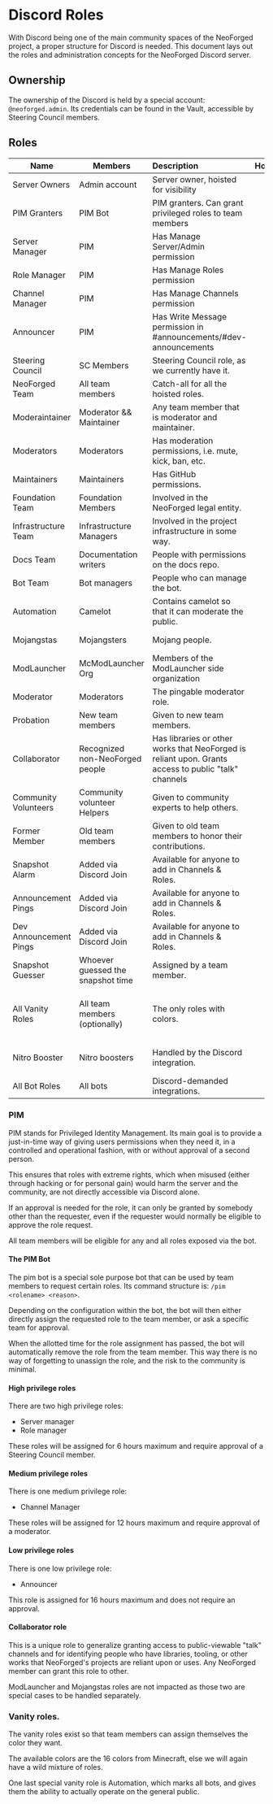 # Discord Roles
With Discord being one of the main community spaces of the NeoForged project, a proper structure for Discord is needed. This document lays out the roles and administration concepts for the NeoForged Discord server.

## Ownership
The ownership of the Discord is held by a special account: `@neoforged.admin`. Its credentials can be found in the Vault, accessible by Steering Council members.

## Roles
| Name                   | Members                           | Description                                                                                         |      Hoisted       |        Color        |                Icon                |
|------------------------|-----------------------------------|:----------------------------------------------------------------------------------------------------|:------------------:|:-------------------:|:----------------------------------:|
| Server Owners          | Admin account                     | Server owner, hoisted for visibility                                                                 | :white_check_mark: |     Bright Red      |                Hammer              |
| PIM Granters           | PIM Bot                           | PIM granters. Can grant privileged roles to team members                                             |        :x:         |        None         |                None                |
| Server Manager         | PIM                               | Has Manage Server/Admin permission                                                                   |        :x:         |        None         |                None                |
| Role Manager           | PIM                               | Has Manage Roles permission                                                                          |        :x:         |        None         |                None                |
| Channel Manager        | PIM                               | Has Manage Channels permission                                                                       |        :x:         |        None         |                None                |
| Announcer              | PIM                               | Has Write Message permission in #announcements/#dev-announcements                                    |        :x:         |        None         |                None                |
| Steering Council       | SC Members                        | Steering Council role, as we currently have it.                                                      | :white_check_mark: |        None         |                Steering wheel      |
| NeoForged Team         | All team members                  | Catch-all for all the hoisted roles.                                                                 |        :x:         |        None         |                Fox                 |
| Moderaintainer         | Moderator && Maintainer           | Any team member that is moderator and maintainer.                                                    |        :x:         |        None         |                Tagged Shield       |
| Moderators             | Moderators                        | Has moderation permissions, i.e. mute, kick, ban, etc.                                               | :white_check_mark: |        None         |                Shield              |
| Maintainers            | Maintainers                       | Has GitHub permissions.                                                                              | :white_check_mark: |        None         |                Tag                 |
| Foundation Team        | Foundation Members                | Involved in the NeoForged legal entity.                                                              | :white_check_mark: |        None         |                None                |
| Infrastructure Team    | Infrastructure Managers           | Involved in the project infrastructure in some way.                                                  | :white_check_mark: |        None         |                Server              |
| Docs Team              | Documentation writers             | People with permissions on the docs repo.                                                            | :white_check_mark: |        None         |                Clipboard           |
| Bot Team               | Bot managers                      | People who can manage the bot.                                                                       | :white_check_mark: |        None         |                None                |
| Automation             | Camelot                           | Contains camelot so that it can moderate the public.                                                 |        :x:         |        Gray         |                Gear                |
| Mojangstas             | Mojangsters                       | Mojang people.                                                                                       |        :x:         |     Mojang Red      |                None                |
| ModLauncher            | McModLauncher Org                 | Members of the ModLauncher side organization                                                         |        :x:         |        None         |                None                |
| Moderator              | Moderators                        | The pingable moderator role.                                                                         |        :x:         |        None         |                None                |
| Probation              | New team members                  | Given to new team members.                                                                           |        :x:         |        None         |                None                |
| Collaborator           | Recognized non-NeoForged people   | Has libraries or other works that NeoForged is reliant upon. Grants access to public "talk" channels |        :x:         |        None         |                None                |
| Community Volunteers   | Community volunteer Helpers       | Given to community experts to help others.                                                           |        :x:         |        None         |                None                |
| Former Member          | Old team members                  | Given to old team members to honor their contributions.                                              |        :x:         |        None         |                None                |
| Snapshot Alarm         | Added via Discord Join            | Available for anyone to add in Channels & Roles.                                                     |        :x:         |        None         |                None                |
| Announcement Pings     | Added via Discord Join            | Available for anyone to add in Channels & Roles.                                                     |        :x:         |        None         |                None                |
| Dev Announcement Pings | Added via Discord Join            | Available for anyone to add in Channels & Roles.                                                     |        :x:         |        None         |                None                |
| Snapshot Guesser       | Whoever guessed the snapshot time | Assigned by a team member.                                                                           |        :x:         |        None         |                None                |
| All Vanity Roles       | All team members (optionally)     | The only roles with colors.                                                                          |        :x:         | 1 for each MC Color | 1 for each hoisted role + combined |
| Nitro Booster          | Nitro boosters                    | Handled by the Discord integration.                                                                  |        :x:         |        None         |         Nitro Booster Icon         |
| All Bot Roles          | All bots                          | Discord-demanded integrations.                                                                       |        :x:         |        None         |                Gear                |
                                    
### PIM
PIM stands for Privileged Identity Management. Its main goal is to provide a just-in-time way of giving users permissions when they need it, in a controlled and operational fashion, with or without approval of a second person.

This ensures that roles with extreme rights, which when misused (either through hacking or for personal gain) would harm the server and the community, are not directly accessible via Discord alone.

If an approval is needed for the role, it can only be granted by somebody other than the requester, even if the requester would normally be eligible to approve the role request.

All team members will be eligible for any and all roles exposed via the bot.

#### The PIM Bot
The pim bot is a special sole purpose bot that can be used by team members to request certain roles. Its command structure is: `/pim <rolename> <reason>`.

Depending on the configuration within the bot, the bot will then either directly assign the requested role to the team member, or ask a specific team for approval.

When the allotted time for the role assignment has passed, the bot will automatically remove the role from the team member. This way there is no way of forgetting to unassign the role, and the risk to the community is minimal.

#### High privilege roles
There are two high privilege roles:
- Server manager
- Role manager

These roles will be assigned for 6 hours maximum and require approval of a Steering Council member.

#### Medium privilege roles
There is one medium privilege role:
- Channel Manager

These roles will be assigned for 12 hours maximum and require approval of a moderator.

#### Low privilege roles
There is one low privilege role:
- Announcer

This role is assigned for 16 hours maximum and does not require an approval.

#### Collaborator role

This is a unique role to generalize granting access to public-viewable "talk" channels and for identifying people who have libraries, tooling, or other works that NeoForged's projects are reliant upon or uses. Any NeoForged member can grant this role to other.

ModLauncher and Mojangstas roles are not impacted as those two are special cases to be handled separately.

### Vanity roles.
The vanity roles exist so that team members can assign themselves the color they want.

The available colors are the 16 colors from Minecraft, else we will again have a wild mixture of roles.

One last special vanity role is Automation, which marks all bots, and gives them the ability to actually operate on the general public.

